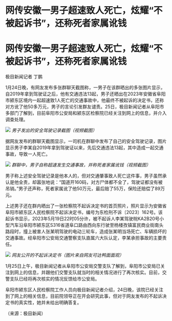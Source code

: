 # 网传安徽一男子超速致人死亡，炫耀“不被起诉书”，还称死者家属讹钱

# 网传安徽一男子超速致人死亡，炫耀“不被起诉书”，还称死者家属讹钱

极目新闻记者 丁鹏

1月24日晚，有网友发布多张群聊天截图称，一男子在该群晒出的多张图片显示，自2019年拿到驾驶证之后，他有交通违法13起，男子还晒出在2023年安徽省阜阳市颍东区境内一起超速致1人死亡的交通事故中，他最终不被起诉的决定书，还称对方讹了他50多万元，男子的言论引发群友谴责。25日，极目新闻记者从阜阳市多部门了解到，目前阜阳市公安局和颍东区检察院已经关注到网上的信息，并介入调查处理。

![](https://inews.gtimg.com/news_bt/OxkVALA7X2h7yVgNWJDFruvs78i7vsXOTo3GIzm4zTvEYAA/1000)
_男子发出的安全驾驶记录截图（视频截图）_

据网友发布的群聊天截图显示，一司机在群聊中发布了自己的安全驾驶记录，图片显示男子李某自2019年拿到驾驶证以来，先后交通违法13起，其中造成一起交通事故，导致一人死亡。

![](https://inews.gtimg.com/om_bt/OHVO7iAjlA0CDwqWwUEsW4xquf8U8O6DoJ2wd5mhU1XGMAA/1000)
_群聊中，男子自称超速发生交通事故，并称死者家属讹钱（视频截图）_

男子称上述安全驾驶记录是他本人的，但对交通肇事致人死亡这件事，男子虽然承认是他全责，却嚣张地说：“国道开160码，对方尸体都不全了，驾驶证都没有被吊销。”男子还声称，死者家属讹了他50万元，最后赔了55万，保险还赔偿了89万元。

上述男子还在群内晒出了一张检察院不起诉决定书的首页照片，照片显示为安徽省阜阳市颍东区人民检察院不起诉决定书，编号为东检刑不诉〔2023〕162号。该起诉书显示，2023年5月19日22时05分许，被不起诉人李某驾驶皖KA2B20号小型汽车沿阜阳市颍东区S316省道阜口路由西向东行驶至杨楼孜镇富民商业街南头路段时，撞上被害人张某明驾驶的电动三轮车，造成张某明当场死亡、车辆损坏的交通事故。经阜阳市公安局交通警察支队直属六大队认定，李某承担事故的主要责任。

![](https://inews.gtimg.com/om_bt/OMblOQID7v41gUSXdUHwXxoUQj5aNAFfg38_WOaxl0gr4AA/1000)
_网友公开的不起诉决定书（图片来自网友可达鸭面面观）_

1月25日上午，极目新闻记者从阜阳市公安局交警支队了解到，阜阳市公安局已关注到网上的信息，并跟他们交警支队就当时的相关情况进行了再次核实。目前，交警支队已经将再次核实的情况反馈给市公安局。

阜阳市颍东区人民检察院工作人员向极目新闻记者介绍，24日晚，该院已经关注到了网上的相关信息，目前院领导正在开会研究此事，但对于网友发布的不起诉决定书的真实性，她并未给出明确答复。

（来源：极目新闻）

